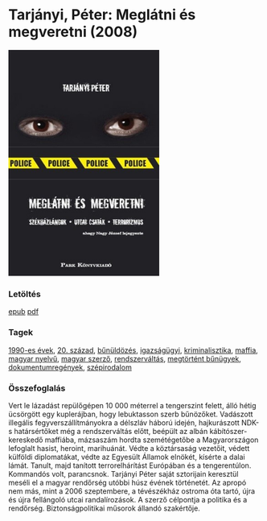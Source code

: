 # <a name="id_478">Tarjányi, Péter: Meglátni és megveretni (2008)</a>
<img src="https://github.com/BercziSandor/calibre_lib/raw/main/libs/main/Tarjanyi%2C%20Peter/Meglatni%20es%20megveretni%20%28478%29/cover.jpg" alt="cover" width="300"/>

### Letöltés
[epub](https://github.com/BercziSandor/calibre_lib/raw/main/libs/main/Tarjanyi%2C%20Peter/Meglatni%20es%20megveretni%20%28478%29/Meglatni%20es%20megveretni%20-%20Tarjanyi%2C%20Peter.epub) 
 [pdf](https://github.com/BercziSandor/calibre_lib/raw/main/libs/main/Tarjanyi%2C%20Peter/Meglatni%20es%20megveretni%20%28478%29/Meglatni%20es%20megveretni%20-%20Tarjanyi%2C%20Peter.pdf)

### Tagek
[1990-es évek](https://github.com/berczisandor/calibre_lib/libs/main/blob/main/_tags/1990-es%20%c3%a9vek.md), [20. század](https://github.com/berczisandor/calibre_lib/libs/main/blob/main/_tags/20.%20sz%c3%a1zad.md), [bűnüldözés](https://github.com/berczisandor/calibre_lib/libs/main/blob/main/_tags/b%c5%b1n%c3%bcld%c3%b6z%c3%a9s.md), [igazságügyi](https://github.com/berczisandor/calibre_lib/libs/main/blob/main/_tags/igazs%c3%a1g%c3%bcgyi.md), [kriminalisztika](https://github.com/berczisandor/calibre_lib/libs/main/blob/main/_tags/kriminalisztika.md), [maffia](https://github.com/berczisandor/calibre_lib/libs/main/blob/main/_tags/maffia.md), [magyar nyelvű](https://github.com/berczisandor/calibre_lib/libs/main/blob/main/_tags/magyar%20nyelv%c5%b1.md), [magyar szerző](https://github.com/berczisandor/calibre_lib/libs/main/blob/main/_tags/magyar%20szerz%c5%91.md), [rendszerváltás](https://github.com/berczisandor/calibre_lib/libs/main/blob/main/_tags/rendszerv%c3%a1lt%c3%a1s.md), [megtörtént bűnügyek](https://github.com/berczisandor/calibre_lib/libs/main/blob/main/_tags/megt%c3%b6rt%c3%a9nt%20b%c5%b1n%c3%bcgyek.md), [dokumentumregények](https://github.com/berczisandor/calibre_lib/libs/main/blob/main/_tags/dokumentumreg%c3%a9nyek.md), [szépirodalom](https://github.com/berczisandor/calibre_lib/libs/main/blob/main/_tags/sz%c3%a9pirodalom.md)

### Összefoglalás
<div>
<p>Vert le lázadást repülőgépen 10 000 méterrel a tengerszint felett, álló hétig ücsörgött egy kuplerájban, hogy lebuktasson szerb bűnözőket. Vadászott illegális fegyverszállítmányokra a délszláv háború idején, hajkurászott NDK-s határsértőket még a rendszerváltás előtt, beépült az albán kábítószer- kereskedő maffiába, mázsaszám hordta szemétégetőbe a Magyarországon lefoglalt hasist, heroint, marihuánát. Védte a köztársaság vezetőit, védett külföldi diplomatákat, védte az Egyesült Államok elnökét, kísérte a dalai lámát. Tanult, majd tanított terrorelhárítást Európában és a tengerentúlon. Kommandós volt, parancsnok. Tarjányi Péter saját sztorijain keresztül meséli el a magyar rendőrség utóbbi húsz évének történetét. Az apropó nem más, mint a 2006 szeptembere, a tévészékház ostroma óta tartó, újra és újra fellángoló utcai randalírozások. A szerző célpontja a politika és a rendőrség. Biztonságpolitikai műsorok állandó szakértője.</p></div>



